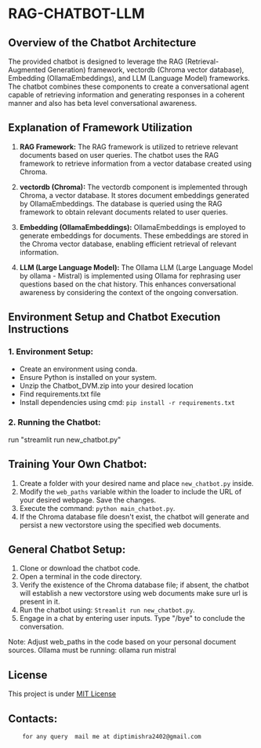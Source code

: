 # RAG-CHATBOT-LLM


## Overview of the Chatbot Architecture

The provided chatbot is designed to leverage the RAG (Retrieval-Augmented Generation) framework, vectordb (Chroma vector database), Embedding (OllamaEmbeddings), and LLM (Language Model) frameworks. The chatbot combines these components to create a conversational agent capable of retrieving information and generating responses in a coherent manner and also has beta level conversational awareness.


## Explanation of Framework Utilization

1. **RAG Framework:**
   The RAG framework is utilized to retrieve relevant documents based on user queries. The chatbot uses the RAG framework to retrieve information from a vector database created using Chroma.

2. **vectordb (Chroma):**
   The vectordb component is implemented through Chroma, a vector database. It stores document embeddings generated by OllamaEmbeddings. The database is queried using the RAG framework to obtain relevant documents related to user queries.

3. **Embedding (OllamaEmbeddings):**
   OllamaEmbeddings is employed to generate embeddings for documents. These embeddings are stored in the Chroma vector database, enabling efficient retrieval of relevant information.

4. **LLM (Large Language Model):**
   The Ollama LLM (Large Language Model by ollama - Mistral) is implemented using Ollama for rephrasing user questions based on the chat history. This enhances conversational awareness by considering the context of the ongoing conversation.








## Environment Setup and Chatbot Execution Instructions

### 1. Environment Setup:
   - Create an environment using conda.
   - Ensure Python is installed on your system.
   - Unzip the Chatbot_DVM.zip into your desired location
   - Find requirements.txt file
   - Install dependencies using cmd: `pip install -r requirements.txt`


### 2. Running the Chatbot:

 run  "streamlit run new_chatbot.py"


## Training Your Own Chatbot:

1. Create a folder with your desired name and place `new_chatbot.py` inside.
2. Modify the `web_paths` variable within the loader to include the URL of your desired webpage. Save the changes.
3. Execute the command: `python main_chatbot.py`.
4. If the Chroma database file doesn't exist, the chatbot will generate and persist a new vectorstore using the specified web documents.

## General Chatbot Setup:

1. Clone or download the chatbot code.
2. Open a terminal in the code directory.
3. Verify the existence of the Chroma database file; if absent, the chatbot will establish a new vectorstore using web documents make sure url is present in it.
4. Run the chatbot using: `Streamlit run new_chatbot.py`.
5. Engage in a chat by entering user inputs. Type "/bye" to conclude the conversation.


Note: Adjust web_paths in the code based on your personal document sources.
      Ollama must be running: ollama run mistral


## License
This project is under [MIT License](https://github.com/Dipti-24/RAG-CHATBOT-LLM?tab=MIT-1-ov-file#)



## Contacts:
	    for any query  mail me at diptimishra2402@gmail.com

	
